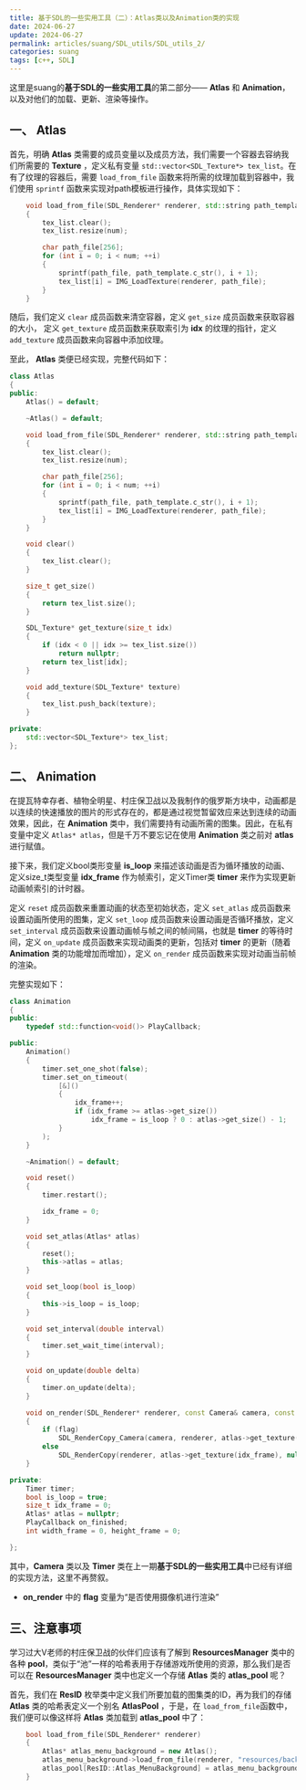 ```yaml
---
title: 基于SDL的一些实用工具（二）：Atlas类以及Animation类的实现
date: 2024-06-27
update: 2024-06-27
permalink: articles/suang/SDL_utils/SDL_utils_2/
categories: suang
tags: [c++, SDL]
---
```


这里是suang的**基于SDL的一些实用工具**的第二部分—— **Atlas** 和 **Animation**，以及对他们的加载、更新、渲染等操作。

<!-- More -->

## 一、 Atlas

首先，明确 **Atlas** 类需要的成员变量以及成员方法，我们需要一个容器去容纳我们所需要的 **Texture** ，定义私有变量 `std::vector<SDL_Texture*> tex_list`。在有了纹理的容器后，需要 `load_from_file` 函数来将所需的纹理加载到容器中，我们使用 `sprintf` 函数来实现对path模板进行操作，具体实现如下：

```cpp
    void load_from_file(SDL_Renderer* renderer, std::string path_template, int num)
	{
		tex_list.clear();
		tex_list.resize(num);

		char path_file[256];
		for (int i = 0; i < num; ++i)
		{
			sprintf(path_file, path_template.c_str(), i + 1);
			tex_list[i] = IMG_LoadTexture(renderer, path_file);
		}
	}
```

随后，我们定义 `clear` 成员函数来清空容器，定义 `get_size` 成员函数来获取容器的大小， 定义 `get_texture` 成员函数来获取索引为 **idx** 的纹理的指针，定义 `add_texture` 成员函数来向容器中添加纹理。

至此， **Atlas** 类便已经实现，完整代码如下：

```cpp
class Atlas
{
public:
	Atlas() = default;

	~Atlas() = default;

	void load_from_file(SDL_Renderer* renderer, std::string path_template, int num)
	{
		tex_list.clear();
		tex_list.resize(num);

		char path_file[256];
		for (int i = 0; i < num; ++i)
		{
			sprintf(path_file, path_template.c_str(), i + 1);
			tex_list[i] = IMG_LoadTexture(renderer, path_file);
		}
	}

	void clear()
	{
		tex_list.clear();
	}

	size_t get_size()
	{
		return tex_list.size();
	}

	SDL_Texture* get_texture(size_t idx)
	{
		if (idx < 0 || idx >= tex_list.size())
			return nullptr;
		return tex_list[idx];
	}

	void add_texture(SDL_Texture* texture)
	{
		tex_list.push_back(texture);
	}

private:
	std::vector<SDL_Texture*> tex_list;
};
```

## 二、 Animation

在提瓦特幸存者、植物全明星、村庄保卫战以及我制作的俄罗斯方块中，动画都是以连续的快速播放的图片的形式存在的，都是通过视觉暂留效应来达到连续的动画效果，因此，在 **Animation** 类中，我们需要持有动画所需的图集。因此，在私有变量中定义 `Atlas* atlas`，但是千万不要忘记在使用 **Animation** 类之前对 **atlas** 进行赋值。

接下来，我们定义bool类形变量 **is_loop** 来描述该动画是否为循环播放的动画、定义size_t类型变量 **idx_frame** 作为帧索引，定义Timer类 **timer** 来作为实现更新动画帧索引的计时器。

定义 `reset` 成员函数来重置动画的状态至初始状态，定义 `set_atlas` 成员函数来设置动画所使用的图集，定义 `set_loop` 成员函数来设置动画是否循环播放，定义 `set_interval` 成员函数来设置动画帧与帧之间的帧间隔，也就是 **timer** 的等待时间，定义 `on_update` 成员函数来实现动画类的更新，包括对 **timer** 的更新（随着 **Animation** 类的功能增加而增加），定义 `on_render` 成员函数来实现对动画当前帧的渲染。

完整实现如下：

```cpp
class Animation
{
public:
	typedef std::function<void()> PlayCallback;

public:
	Animation()
	{
		timer.set_one_shot(false);
		timer.set_on_timeout(
			[&]()
			{
				idx_frame++;
				if (idx_frame >= atlas->get_size())
					idx_frame = is_loop ? 0 : atlas->get_size() - 1;
			}
		);
	}

	~Animation() = default;

	void reset()
	{
		timer.restart();

		idx_frame = 0;
	}

	void set_atlas(Atlas* atlas)
	{
		reset();
		this->atlas = atlas;
	}

	void set_loop(bool is_loop)
	{
		this->is_loop = is_loop;
	}

	void set_interval(double interval)
	{
		timer.set_wait_time(interval);
	}

	void on_update(double delta)
	{
		timer.on_update(delta);
	}

	void on_render(SDL_Renderer* renderer, const Camera& camera, const SDL_Rect* dstrect, bool flag = true)
	{
		if (flag)
			SDL_RenderCopy_Camera(camera, renderer, atlas->get_texture(idx_frame), nullptr, dstrect);
		else
			SDL_RenderCopy(renderer, atlas->get_texture(idx_frame), nullptr, dstrect);
	}

private:
	Timer timer;
	bool is_loop = true;
	size_t idx_frame = 0;
	Atlas* atlas = nullptr;
	PlayCallback on_finished;
	int width_frame = 0, height_frame = 0;

};
```

其中，**Camera** 类以及 **Timer** 类在上一期**基于SDL的一些实用工具**中已经有详细的实现方法，这里不再赘叙。

-  **on_render** 中的 **flag** 变量为“是否使用摄像机进行渲染”

## 三、注意事项

学习过大V老师的村庄保卫战的伙伴们应该有了解到 **ResourcesManager** 类中的各种 **pool**，类似于“池”一样的哈希表用于存储游戏所使用的资源，那么我们是否可以在 **ResourcesManager** 类中也定义一个存储 **Atlas** 类的 **atlas_pool** 呢？

首先，我们在 **ResID** 枚举类中定义我们所要加载的图集类的ID，再为我们的存储 **Atlas** 类的哈希表定义一个别名 **AtlasPool** ，于是，在 `load_from_file`函数中，我们便可以像这样将 **Atlas** 类加载到 **atlas_pool** 中了：

```cpp
    bool load_from_file(SDL_Renderer* renderer)
    {
        Atlas* atlas_menu_background = new Atlas();
		atlas_menu_background->load_from_file(renderer, "resources/background/menu_background_%d.png", 10);
		atlas_pool[ResID::Atlas_MenuBackground] = atlas_menu_background;
    }
```